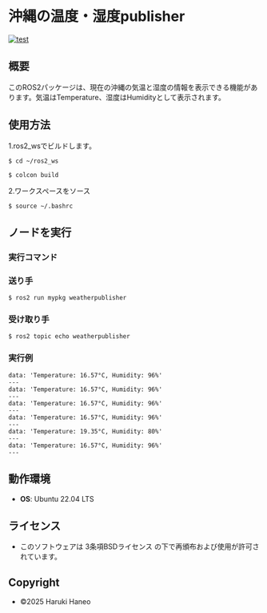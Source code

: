 # 沖縄の温度・湿度publisher  
[![test](https://github.com/HaneoHaruki/robosyshomework2/actions/workflows/test.yml/badge.svg)](https://github.com/HaneoHaruki/robosyshomework2/actions/workflows/test.yml)  

## 概要  

このROS2パッケージは、現在の沖縄の気温と湿度の情報を表示できる機能があります。気温はTemperature、湿度はHumidityとして表示されます。

## 使用方法  

1.ros2_wsでビルドします。  
```
$ cd ~/ros2_ws  
```
```
$ colcon build  
```

2.ワークスペースをソース  
```
$ source ~/.bashrc  
```

## ノードを実行  
### 実行コマンド  
### 送り手  
```
$ ros2 run mypkg weatherpublisher  
```

### 受け取り手  

```
$ ros2 topic echo weatherpublisher  
```

### 実行例  
```
data: 'Temperature: 16.57°C, Humidity: 96%'
---
data: 'Temperature: 16.57°C, Humidity: 96%'
---
data: 'Temperature: 16.57°C, Humidity: 96%'
---
data: 'Temperature: 16.57°C, Humidity: 96%'
---
data: 'Temperature: 19.35°C, Humidity: 80%'
---
data: 'Temperature: 16.57°C, Humidity: 96%'
---
```

## 動作環境

- **OS**: Ubuntu 22.04 LTS

## ライセンス 

- このソフトウェアは 3条項BSDライセンス の下で再頒布および使用が許可されています。

## Copyright  

- ©2025 Haruki Haneo
